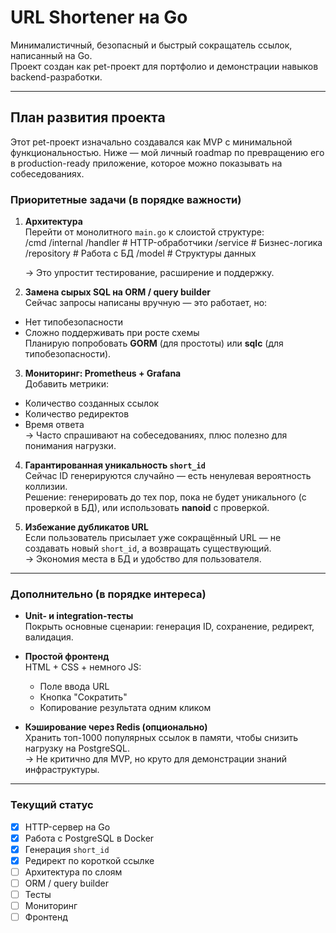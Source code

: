 # URL Shortener на Go

Минималистичный, безопасный и быстрый сокращатель ссылок, написанный на Go.  
Проект создан как pet-проект для портфолио и демонстрации навыков backend-разработки.

---

## План развития проекта

Этот pet-проект изначально создавался как MVP с минимальной функциональностью. Ниже — мой личный roadmap по превращению его в production-ready приложение, которое можно показывать на собеседованиях.

### Приоритетные задачи (в порядке важности)

1. **Архитектура**  
   Перейти от монолитного `main.go` к слоистой структуре:  
    /cmd
    /internal
    /handler # HTTP-обработчики
    /service # Бизнес-логика
    /repository # Работа с БД
    /model # Структуры данных

    → Это упростит тестирование, расширение и поддержку.

2. **Замена сырых SQL на ORM / query builder**  
Сейчас запросы написаны вручную — это работает, но:
- Нет типобезопасности
- Сложно поддерживать при росте схемы  
Планирую попробовать **GORM** (для простоты) или **sqlc** (для типобезопасности).

3. **Мониторинг: Prometheus + Grafana**  
Добавить метрики:
- Количество созданных ссылок
- Количество редиректов
- Время ответа  
→ Часто спрашивают на собеседованиях, плюс полезно для понимания нагрузки.

4. **Гарантированная уникальность `short_id`**  
Сейчас ID генерируются случайно — есть ненулевая вероятность коллизии.  
Решение: генерировать до тех пор, пока не будет уникального (с проверкой в БД), или использовать **nanoid** с проверкой.

5. **Избежание дубликатов URL**  
Если пользователь присылает уже сокращённый URL — не создавать новый `short_id`, а возвращать существующий.  
→ Экономия места в БД и удобство для пользователя.

---

### Дополнительно (в порядке интереса)

- **Unit- и integration-тесты**  
  Покрыть основные сценарии: генерация ID, сохранение, редирект, валидация.

- **Простой фронтенд**  
  HTML + CSS + немного JS:  
  - Поле ввода URL  
  - Кнопка "Сократить"  
  - Копирование результата одним кликом

- **Кэширование через Redis (опционально)**  
  Хранить топ-1000 популярных ссылок в памяти, чтобы снизить нагрузку на PostgreSQL.  
  → Не критично для MVP, но круто для демонстрации знаний инфраструктуры.

---

### Текущий статус

- [x] HTTP-сервер на Go  
- [x] Работа с PostgreSQL в Docker  
- [x] Генерация `short_id`  
- [x] Редирект по короткой ссылке  
- [ ] Архитектура по слоям  
- [ ] ORM / query builder  
- [ ] Тесты  
- [ ] Мониторинг  
- [ ] Фронтенд